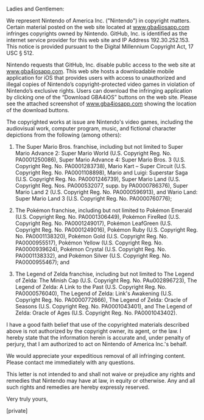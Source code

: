 Ladies and Gentlemen: 

We represent Nintendo of America Inc. ("Nintendo") in copyright matters. 
Certain material posted on the web site located at www.gba4iosapp.com infringes 
copyrights owned by Nintendo. GitHub, Inc. is identified as the internet service 
provider for this web site and IP Address 192.30.252.153. This notice is provided 
pursuant to the Digital Millennium Copyright Act, 17 USC § 512. 

Nintendo requests that GitHub, Inc. disable public access to the web site at 
www.gba4iosapp.com. This web site hosts a downloadable mobile application for iOS 
that provides users with access to unauthorized and illegal copies of Nintendo’s 
copyright-protected video games in violation of Nintendo’s exclusive rights. Users can 
download the infringing application by clicking one of the “Download GBA4iOS” 
buttons on the web site. Please see the attached screenshot of www.gba4iosapp.com 
showing the location of the download buttons. 

The copyrighted works at issue are Nintendo's video games, including the 
audiovisual work, computer program, music, and fictional character depictions from the 
following (among others): 

1. The Super Mario Bros. franchise, including but not limited to Super 
Mario Advance 2: Super Mario World (U.S. Copyright Reg. No. 
PA0001250086), Super Mario Advance 4: Super Mario Bros. 3 (U.S. 
Copyright Reg. No. PA0001283738), Mario Kart – Super Circuit (U.S. 
Copyright Reg. No. PA0001108898), Mario and Luigi: Superstar Saga 
(U.S. Copyright Reg. No. PA0001246739), Super Mario Land (U.S. 
Copyright Reg. Nos. PA000532077, supp. by PA0000786376), Super 
Mario Land 2 (U.S. Copyright Reg. No. PA0000596913), and Wario Land: 
Super Mario Land 3 (U.S. Copyright Reg. No. PA0000760776); 

2. The Pokémon franchise, including but not limited to Pokémon 
Emerald (U.S. Copyright Reg. No. PA0001306449), Pokémon FireRed 
(U.S. Copyright Reg. No. PA0001249017), Pokémon LeafGreen (U.S. 
Copyright Reg. No. PA0001249016), Pokémon Ruby (U.S. Copyright Reg. 
No. PA0001138320), Pokémon Gold (U.S. Copyright Reg. No. 
PA0000955517), Pokémon Yellow (U.S. Copyright Reg. No. 
PA0000939624), Pokémon Crystal (U.S. Copyright Reg. No. 
PA0001138332), and Pokémon Silver (U.S. Copyright Reg. No. 
PA0000955467); and 

3. The Legend of Zelda franchise, including but not limited to The 
Legend of Zelda: The Minish Cap (U.S. Copyright Reg. No. 
PAu002896723), The Legend of Zelda: A Link to the Past (U.S. Copyright 
Reg. No. PA0000576040), The Legend of Zelda: Link's Awakening (U.S. 
Copyright Reg. No. PA0000772666), The Legend of Zelda: Oracle of 
Seasons (U.S. Copyright Reg. No. PA0001043401), and The Legend of 
Zelda: Oracle of Ages (U.S. Copyright Reg. No. PA0001043402). 

I have a good faith belief that use of the copyrighted materials described 
above is not authorized by the copyright owner, its agent, or the law. I hereby state that 
the information herein is accurate and, under penalty of perjury, that I am authorized to 
act on Nintendo of America Inc.'s behalf. 
 
We would appreciate your expeditious removal of all infringing content. 
Please contact me immediately with any questions. 

This letter is not intended to and shall not waive or prejudice any rights 
and remedies that Nintendo may have at law, in equity or otherwise. Any and all such 
rights and remedies are hereby expressly reserved. 

Very truly yours,

[private]
